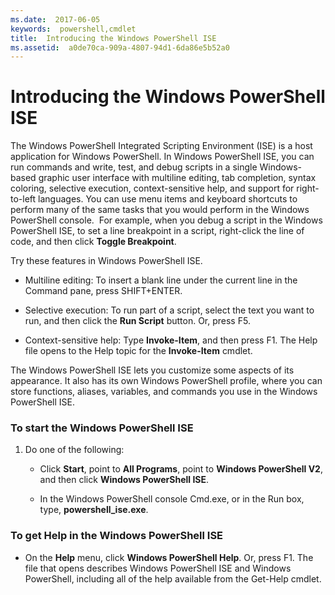 ```yaml
---
ms.date:  2017-06-05
keywords:  powershell,cmdlet
title:  Introducing the Windows PowerShell ISE
ms.assetid:  a0de70ca-909a-4807-94d1-6da86e5b52a0
---
```


# Introducing the Windows PowerShell ISE
The Windows PowerShell Integrated Scripting Environment (ISE) is a host application for Windows PowerShell. In Windows PowerShell ISE, you can run commands and write, test, and debug scripts in a single Windows-based graphic user interface with multiline editing, tab completion, syntax coloring, selective execution, context-sensitive help, and support for right-to-left languages.
You can use menu items and keyboard shortcuts to perform many of the same tasks that you would perform in the Windows PowerShell console.  For example, when you debug a script in the Windows PowerShell ISE, to set a line breakpoint in a script, right-click the line of code, and then click **Toggle Breakpoint**.

Try these features in Windows PowerShell ISE.

-   Multiline editing: To insert a blank line under the current line in the Command pane, press SHIFT+ENTER.

-   Selective execution: To run part of a script, select the text you want to run, and then click the **Run Script** button. Or, press F5.

-   Context-sensitive help: Type **Invoke-Item**, and then press F1. The Help file opens to the Help topic for the **Invoke-Item** cmdlet.

The Windows PowerShell ISE lets you customize some aspects of its appearance. It also has its own Windows PowerShell profile, where you can store functions, aliases, variables, and commands you use in the Windows PowerShell ISE.

### To start the Windows PowerShell ISE

1.  Do one of the following:

    -   Click **Start**, point to **All Programs**, point to **Windows PowerShell V2**, and then click **Windows PowerShell ISE**.

    -   In the Windows PowerShell console Cmd.exe, or in the Run box, type, **powershell_ise.exe**.

### To get Help in the Windows PowerShell ISE

-   On the **Help** menu, click **Windows PowerShell Help**. Or, press F1. The file that opens describes Windows PowerShell ISE and Windows PowerShell, including all of the help available from the Get-Help cmdlet.

